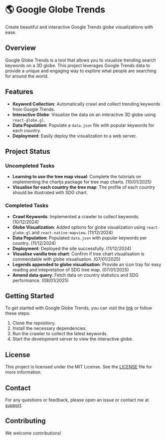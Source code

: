 # 🌎 Google Globe Trends

Create beautiful and interactive Google Trends globe visualizations with ease.

## Overview

Google Globe Trends is a tool that allows you to visualize trending search keywords on a 3D globe. This project leverages Google Trends data to provide a unique and engaging way to explore what people are searching for around the world.

## Features

- **Keyword Collection**: Automatically crawl and collect trending keywords from Google Trends.
- **Interactive Globe**: Visualize the data on an interactive 3D globe using `react-globe.gl`.
- **Data Population**: Populate a `data.json` file with popular keywords for each country.
- **Deployment**: Easily deploy the visualization to a web server.

## Project Status

### Uncompleted Tasks

- **Learning to use the tree map visual**: Complete the tutorials on implementing the chartjs package for tree map charts. (10/01/2025)
- **Visualise for each country the tree map**: The profile of each country should be illustrated with SDG chart.

### Completed Tasks

- **Crawl Keywords**: Implemented a crawler to collect keywords. (10/12/2024)
- **Globe Visualization**: Added options for globe visualization using `react-globe.gl` and `react-native-mapview`. (11/12/2024)
- **Data Population**: Populated `data.json` with popular keywords per country. (11/12/2024)
- **Deployment**: Deployed the site successfully. (11/12/2024)
- **Visualise vanilla tree chart**: Confirm if tree chart visualisation is commendable with globe visualisation. (07/01/2025)
- **Legends appended to globe visualisation**: Provide an icon tray for easy reading and intepretation of SDG tree map. (07/01/2025)
- **Amend data query**: Fetch data on country statistics and SDG performance. (08/01/2025)

## Getting Started

To get started with Google Globe Trends, you can visit the [link](https://globe-trends.netlify.app/) or follow these steps:

1. Clone the repository.
2. Install the necessary dependencies.
3. Run the crawler to collect the latest keywords.
4. Start the development server to view the interactive globe.

## License

This project is licensed under the MIT License. See the [LICENSE](LICENSE) file for more information.

## Contact

For any questions or feedback, please open an issue or contact me at [support](mailto:thekevin.afachao@gmail.com).

## Contributing

We welcome contributions!


